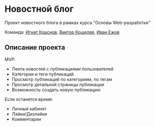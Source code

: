 # Новостной блог
Проект новостного блога в рамках курса "Основы Web-разработки"

Команда: [Игнат Краснов](https://github.com/ParrotKesha27), [Виктор Кошелев](https://github.com/ViktorKoshelev), [Иван Ежов](https://github.com/vunyuya)

## Описание проекта
MVP:
- Лента новостей с публикациями пользователей
- Категории и теги публикаций
- Просмотр публикаций по категориям, по тегам
- Просмотр детальной страницы публикации
- Возможность создать новую публикацию

Если останется время:
- Личный кабинет
- Лайки/Дизлайки
- Комментарии
